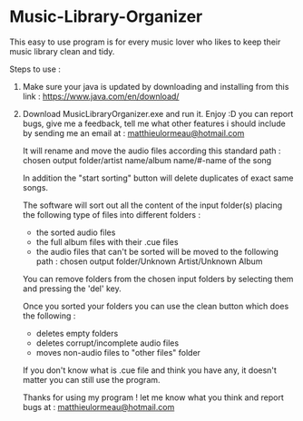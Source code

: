 # Music-Library-Organizer

This easy to use program is for every music lover who likes to keep their music library clean and tidy. 

Steps to use : 

1) Make sure your java is updated by downloading and installing from this link : 
			https://www.java.com/en/download/
2) Download MusicLibraryOrganizer.exe and run it. Enjoy :D you can report bugs, give me a feedback, tell me what other features i should include by sending me an email at : matthieulormeau@hotmail.com


	It will rename and move the audio files according this standard path :
			chosen output folder/artist name/album name/#-name of the song

	In addition the "start sorting" button will delete duplicates of exact same songs.

	The software will sort out all the content of the input folder(s) placing 
	the following type of files into different folders : 
	- the sorted audio files 
	- the full album files with their .cue files 
	- the audio files that can't be sorted will be moved to the following path :
			chosen output folder/Unknown Artist/Unknown Album 

	You can remove folders from the chosen input folders by selecting them and pressing the 'del' key.

	Once you sorted your folders you can use the clean button which does the following :
	- deletes empty folders
	- deletes corrupt/incomplete audio files
	- moves non-audio files to "other files" folder

	If you don't know what is .cue file and think you have any,
	it doesn't matter you can still use the program.


	Thanks for using my program ! let me know what you think and report bugs at :
					matthieulormeau@hotmail.com
